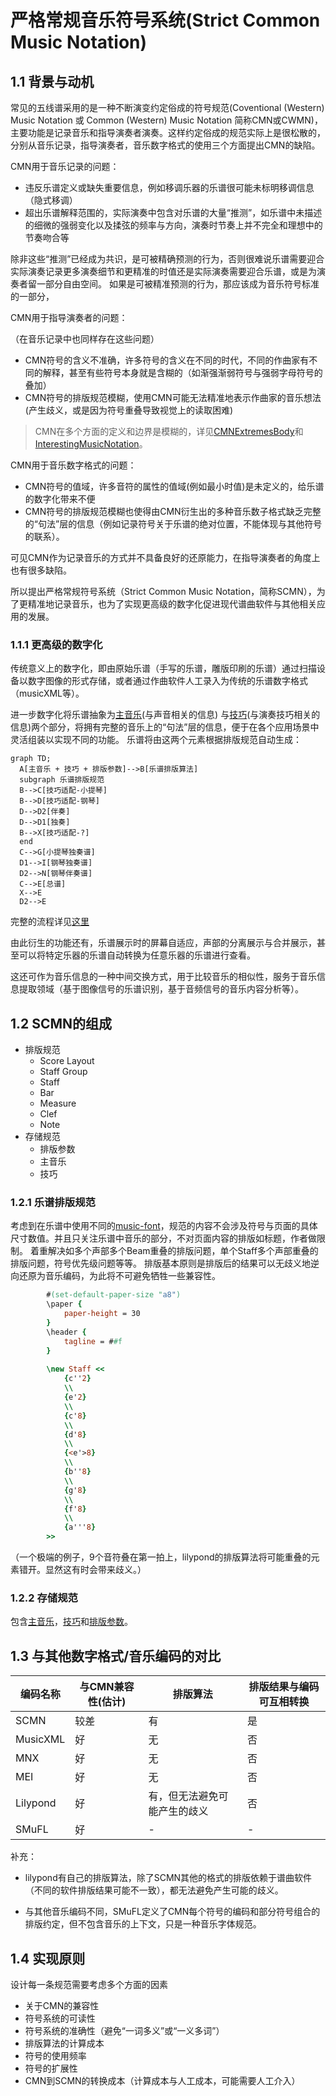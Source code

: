 # 严格常规音乐符号系统(Strict Common Music Notation)

## 1.1 背景与动机

常见的五线谱采用的是一种不断演变约定俗成的符号规范(Coventional (Western) Music Notation 或 Common (Western) Music Notation 简称CMN或CWMN)，
主要功能是记录音乐和指导演奏者演奏。这样约定俗成的规范实际上是很松散的，分别从音乐记录，指导演奏者，音乐数字格式的使用三个方面提出CMN的缺陷。

CMN用于音乐记录的问题：

* 违反乐谱定义或缺失重要信息，例如移调乐器的乐谱很可能未标明移调信息（隐式移调）
* 超出乐谱解释范围的，实际演奏中包含对乐谱的大量“推测”，如乐谱中未描述的细微的强弱变化以及揉弦的频率与方向，演奏时节奏上并不完全和理想中的节奏吻合等

除非这些“推测”已经成为共识，是可被精确预测的行为，否则很难说乐谱需要迎合实际演奏记录更多演奏细节和更精准的时值还是实际演奏需要迎合乐谱，或是为演奏者留一部分自由空间。
如果是可被精准预测的行为，那应该成为音乐符号标准的一部分，

CMN用于指导演奏者的问题：

（在音乐记录中也同样存在这些问题）

* CMN符号的含义不准确，许多符号的含义在不同的时代，不同的作曲家有不同的解释，甚至有些符号本身就是含糊的（如渐强渐弱符号与强弱字母符号的叠加）
* CMN符号的排版规范模糊，使用CMN可能无法精准地表示作曲家的音乐想法(产生歧义，或是因为符号重叠导致视觉上的读取困难)
> CMN在多个方面的定义和边界是模糊的，详见[CMNExtremesBody](http://homes.sice.indiana.edu/donbyrd/CMNExtremesBody.htm)和[InterestingMusicNotation](http://homes.sice.indiana.edu/donbyrd/InterestingMusicNotation.html)。

CMN用于音乐数字格式的问题：

* CMN符号的值域，许多音符的属性的值域(例如最小时值)是未定义的，给乐谱的数字化带来不便
* CMN符号的排版规范模糊也使得由CMN衍生出的多种音乐数子格式缺乏完整的“句法”层的信息（例如记录符号关于乐谱的绝对位置，不能体现与其他符号的联系）。

可见CMN作为记录音乐的方式并不具备良好的还原能力，在指导演奏者的角度上也有很多缺陷。

所以提出严格常规符号系统（Strict Common Music Notation，简称SCMN），为了更精准地记录音乐，也为了实现更高级的数字化促进现代谱曲软件与其他相关应用的发展。

### 1.1.1 更高级的数字化

传统意义上的数字化，即由原始乐谱（手写的乐谱，雕版印刷的乐谱）通过扫描设备以数字图像的形式存储，或者通过作曲软件人工录入为传统的乐谱数字格式（musicXML等）。

进一步数字化将乐谱抽象为[主音乐](./terms.md#主音乐)(与声音相关的信息)
与[技巧](./terms.md#技巧)(与演奏技巧相关的信息)两个部分，将拥有完整的音乐上的“句法”层的信息，便于在各个应用场景中灵活组装以实现不同的功能。
乐谱将由这两个元素根据排版规范自动生成：
```mermaid
graph TD;
  A[主音乐 + 技巧 + 排版参数]-->B[乐谱排版算法]
  subgraph 乐谱排版规范
  B-->C[技巧适配-小提琴]
  B-->D[技巧适配-钢琴]
  D-->D2[伴奏]
  D-->D1[独奏]
  B-->X[技巧适配-?]
  end
  C-->G[小提琴独奏谱]
  D1-->I[钢琴独奏谱]
  D2-->N[钢琴伴奏谱]
  C-->E[总谱]
  X-->E
  D2-->E
```
完整的流程详见[这里](./application.md#score-generation)

由此衍生的功能还有，乐谱展示时的屏幕自适应，声部的分离展示与合并展示，甚至可以将特定乐器的乐谱自动转换为任意乐器的乐谱进行查看。

这还可作为音乐信息的一种中间交换方式，用于比较音乐的相似性，服务于音乐信息提取领域（基于图像信号的乐谱识别，基于音频信号的音乐内容分析等）。

## 1.2 SCMN的组成
* 排版规范
    * Score Layout
    * Staff Group
    * Staff
    * Bar
    * Measure
    * Clef
    * Note
* 存储规范
    * 排版参数
    * 主音乐
    * 技巧

### 1.2.1 乐谱排版规范
考虑到在乐谱中使用不同的[music-font](./terms.md#music-font)，规范的内容不会涉及符号与页面的具体尺寸数值。并且只关注乐谱中音乐的部分，不对页面内容的排版如标题，作者做限制。
着重解决如多个声部多个Beam重叠的排版问题，单个Staff多个声部重叠的排版问题，符号优先级问题等等。
排版基本原则是排版后的结果可以无歧义地逆向还原为音乐编码，为此将不可避免牺牲一些兼容性。

```lilypond
        #(set-default-paper-size "a8")
        \paper {
            paper-height = 30
        }
        \header {
            tagline = ##f
        }
            
        \new Staff <<
            {c''2}
            \\
            {e'2}
            \\
            {c'8}
            \\
            {d'8}
            \\
            {<e'>8}
            \\
            {b''8}
            \\
            {g'8}
            \\
            {f'8}
            \\
            {a'''8}
        >>
```
（一个极端的例子，9个音符叠在第一拍上，lilypond的排版算法将可能重叠的元素错开。显然这有时会带来歧义。）

### 1.2.2 存储规范
包含[主音乐](./terms.md#主音乐)，[技巧](./terms.md#技巧)和[排版参数](./terms.md#排版参数)。

## 1.3 与其他数字格式/音乐编码的对比

|编码名称|与CMN兼容性(估计)|排版算法|排版结果与编码可互相转换|
|---|---|---|---|
|SCMN|较差|有|是|
|MusicXML|好|无|否|
|MNX|好|无|否|
|MEI|好|无|否|
|Lilypond|好|有，但无法避免可能产生的歧义|否|
|SMuFL|好|-|-|

补充：

* lilypond有自己的排版算法，除了SCMN其他的格式的排版依赖于谱曲软件（不同的软件排版结果可能不一致），都无法避免产生可能的歧义。

* 与其他音乐编码不同，SMuFL定义了CMN每个符号的编码和部分符号组合的排版约定，但不包含音乐的上下文，只是一种音乐字体规范。

## 1.4 实现原则

设计每一条规范需要考虑多个方面的因素

* 关于CMN的兼容性
* 符号系统的可读性
* 符号系统的准确性（避免“一词多义”或“一义多词”）
* 排版算法的计算成本
* 符号的使用频率
* 符号的扩展性
* CMN到SCMN的转换成本（计算成本与人工成本，可能需要人工介入）
